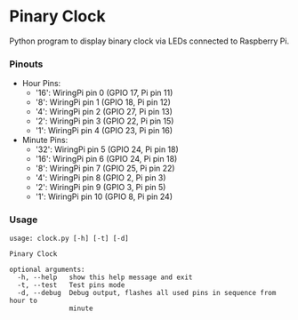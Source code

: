 # Pinary Clock

Python program to display binary clock via LEDs connected to Raspberry Pi.

### Pinouts

* Hour Pins:
  * '16': WiringPi pin 0 (GPIO 17, Pi pin 11)
  * '8': WiringPi pin 1 (GPIO 18, Pi pin 12)
  * '4': WiringPi pin 2 (GPIO 27, Pi pin 13)
  * '2': WiringPi pin 3 (GPIO 22, Pi pin 15)
  * '1': WiringPi pin 4 (GPIO 23, Pi pin 16)
* Minute Pins:
  * '32': WiringPi pin 5 (GPIO 24, Pi pin 18)
  * '16': WiringPi pin 6 (GPIO 24, Pi pin 18)
  * '8': WiringPi pin 7 (GPIO 25, Pi pin 22)
  * '4': WiringPi pin 8 (GPIO 2, Pi pin 3)
  * '2': WiringPi pin 9 (GPIO 3, Pi pin 5)
  * '1': WiringPi pin 10 (GPIO 8, Pi pin 24)

### Usage
```shell
usage: clock.py [-h] [-t] [-d]

Pinary Clock

optional arguments:
  -h, --help   show this help message and exit
  -t, --test   Test pins mode
  -d, --debug  Debug output, flashes all used pins in sequence from hour to
               minute
```

